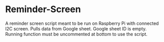 # Reminder-Screen
A reminder screen script meant to be run on Raspberry Pi with connected I2C screen.  Pulls data from Google sheet.  Google sheet ID is empty.  Running function must be uncommented at bottom to use the script.
